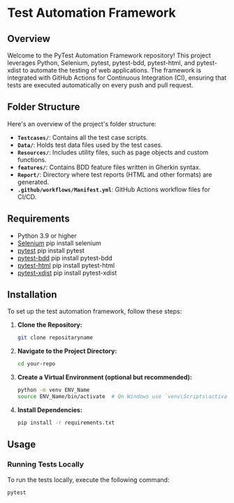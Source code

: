 # Test Automation Framework

## Overview

Welcome to the PyTest Automation Framework repository! This project leverages Python, Selenium, pytest, pytest-bdd, pytest-html, and pytest-xdist to automate the testing of web applications. The framework is integrated with GitHub Actions for Continuous Integration (CI), ensuring that tests are executed automatically on every push and pull request.

## Folder Structure

Here's an overview of the project's folder structure:

- **`Testcases/`**: Contains all the test case scripts.
- **`Data/`**: Holds test data files used by the test cases.
- **`Resources/`**: Includes utility files, such as page objects and custom functions.
- **`features/`**: Contains BDD feature files written in Gherkin syntax.
- **`Report/`**: Directory where test reports (HTML and other formats) are generated.
- **`.github/workflows/Manifest.yml`**: GitHub Actions workflow files for CI/CD.

## Requirements

- Python 3.9 or higher
- [Selenium](https://pypi.org/project/selenium/) pip install selenium
- [pytest](https://pypi.org/project/pytest/)  pip install pytest
- [pytest-bdd](https://pypi.org/project/pytest-bdd/)    pip install pytest-bdd
- [pytest-html](https://pypi.org/project/pytest-html/)  pip install pytest-html
- [pytest-xdist](https://pypi.org/project/pytest-xdist/)    pip install pytest-xdist

## Installation

To set up the test automation framework, follow these steps:

1. **Clone the Repository:**
    ```bash
    git clone repositaryname
    ```

2. **Navigate to the Project Directory:**
    ```bash
    cd your-repo
    ```

3. **Create a Virtual Environment (optional but recommended):**
    ```bash
    python -m venv ENV_Name
    source ENV_Name/bin/activate  # On Windows use `venv\Scripts\activate`
    ```

4. **Install Dependencies:**
    ```bash
    pip install -r requirements.txt
    ```



## Usage

### Running Tests Locally

To run the tests locally, execute the following command:

```bash
pytest
